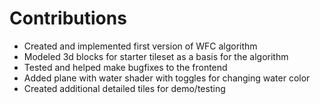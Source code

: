 # Contributions
- Created and implemented first version of WFC algorithm
- Modeled 3d blocks for starter tileset as a basis for the algorithm
- Tested and helped make bugfixes to the frontend
- Added plane with water shader with toggles for changing water color
- Created additional detailed tiles for demo/testing